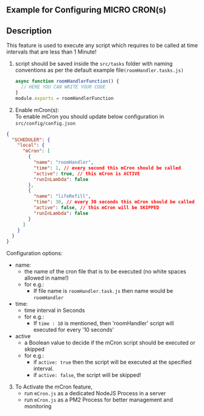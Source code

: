 ## Example for Configuring MICRO CRON(s)

## Description

This feature is used to execute any script which requires to be called at time intervals that are less than 1 Minute!

1. script should be saved inside the `src/tasks` folder with naming conventions as per the default example file`(roomHandler.tasks.js)`

   ```javascript
   async function roomHandlerFunction() {
     // HERE YOU CAN WRITE YOUR CODE
   }
   module.exports = roomHandlerFunction
   ```

2) Enable mCron(s): \
To enable mCron you should update below configuration in `src/config/config.json`

```json
{
  "SCHEDULER": {
    "local": {
      "mCron": [
        {
          "name": "roomHandler",
          "time": 1, // every second this mCron should be called
          "active": true, // this mCron is ACTIVE
          "runInLambda": false
        },
        {
          "name": "lifeRefill",
          "time": 30, // every 30 seconds this mCron should be called
          "active": false, // this mCron will be SKIPPED
          "runInLambda": false
        }
      ]
    }
  }
}
```
Configuration options:

   - name:
     - the name of the cron file that is to be executed (no white spaces allowed in name!)
     - for e.g.: 
         - If file name is `roomHandler.task.js` then name would be `roomHandler`
   - time:
     - time interval in Seconds
     - for e.g.:
         - If `time : 10` is mentioned, then 'roomHandler' script will executed for every '10 seconds'
   - active
     - a Boolean value to decide if the mCron script should be executed or skipped
     - for e.g.:
         - if `active: true` then the script will be executed at the specified interval.
         - if `active: false`, the script will be skipped!

3. To Activate the mCron feature,
   - run `mCron.js` as a dedicated NodeJS Process in a server
   - run `mCron.js` as a PM2 Process for better management and monitoring
